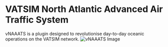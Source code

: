 # VATSIM North Atlantic Advanced Air Traffic System
vNAAATS is a plugin designed to revolutionise day-to-day oceanic operations on the VATSIM network.
![vNAAATS Image](https://i.imgur.com/X6pVVmE.png)
